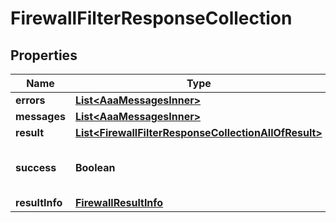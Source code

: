 

# FirewallFilterResponseCollection


## Properties

| Name | Type | Description | Notes |
|------------ | ------------- | ------------- | -------------|
|**errors** | [**List&lt;AaaMessagesInner&gt;**](AaaMessagesInner.md) |  |  |
|**messages** | [**List&lt;AaaMessagesInner&gt;**](AaaMessagesInner.md) |  |  |
|**result** | [**List&lt;FirewallFilterResponseCollectionAllOfResult&gt;**](FirewallFilterResponseCollectionAllOfResult.md) |  |  |
|**success** | **Boolean** | Whether the API call was successful |  |
|**resultInfo** | [**FirewallResultInfo**](FirewallResultInfo.md) |  |  [optional] |




